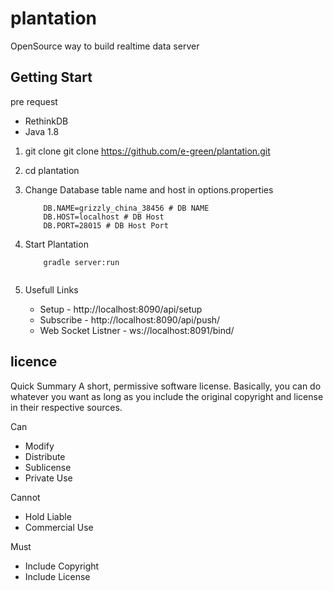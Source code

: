 # plantation
OpenSource way to build realtime data server

## Getting Start

pre request
  
  * RethinkDB
  * Java 1.8

1. git clone 
    git clone https://github.com/e-green/plantation.git
2. cd plantation
3. Change Database table name and host in options.properties
    ```
        DB.NAME=grizzly_china_38456 # DB NAME
        DB.HOST=localhost # DB Host
        DB.PORT=28015 # DB Host Port
    ```
    
4. Start Plantation
    ```
        gradle server:run
        
    ```
5. Usefull Links
    - Setup              - http://localhost:8090/api/setup <POST method>
    - Subscribe          - http://localhost:8090/api/push/<ENTITY>
    - Web Socket Listner - ws://localhost:8091/bind/<ENTITY>


## licence 
Quick Summary
A short, permissive software license. Basically, you can do whatever you want as long as you include the original copyright and license in their respective sources.


Can
 * Modify 
 * Distribute 
 * Sublicense 
 * Private Use 

Cannot
 * Hold Liable 
 * Commercial Use 

Must
 * Include Copyright 
 * Include License 
